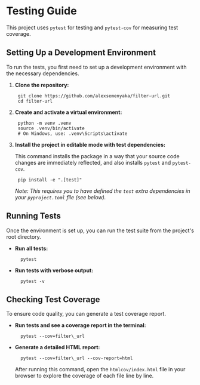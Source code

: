 Testing Guide
=============

This project uses `pytest` for testing and `pytest-cov` for measuring test coverage.

Setting Up a Development Environment
------------------------------------

To run the tests, you first need to set up a development environment with the necessary dependencies.

1. **Clone the repository:**

        git clone https://github.com/alexsemenyaka/filter-url.git
        cd filter-url

2. **Create and activate a virtual environment:**

        python -m venv .venv
        source .venv/bin/activate
        # On Windows, use: .venv\Scripts\activate

3. **Install the project in editable mode with test dependencies:**

    This command installs the package in a way that your source code changes are immediately reflected, and also installs `pytest` and `pytest-cov`.

        pip install -e ".[test]"

    _Note: This requires you to have defined the `test` extra dependencies in your `pyproject.toml` file (see below)._

Running Tests
-------------

Once the environment is set up, you can run the test suite from the project's root directory.

* **Run all tests:**

        pytest

* **Run tests with verbose output:**

        pytest -v

Checking Test Coverage
----------------------

To ensure code quality, you can generate a test coverage report.

* **Run tests and see a coverage report in the terminal:**

        pytest --cov=filter\_url

* **Generate a detailed HTML report:**

        pytest --cov=filter\_url --cov-report=html

    After running this command, open the `htmlcov/index.html` file in your browser to explore the coverage of each file line by line.
